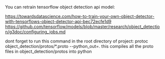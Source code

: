 You can retrain tensorflow object detection api model:

https://towardsdatascience.com/how-to-train-your-own-object-detector-with-tensorflows-object-detector-api-bec72ecfe1d9
https://github.com/tensorflow/models/blob/master/research/object_detection/g3doc/configuring_jobs.md



dont forget to run this command in the root directory of project:
protoc object_detection/protos/*.proto --python_out=.
this compiles all the proto files in object_detection/protos into python